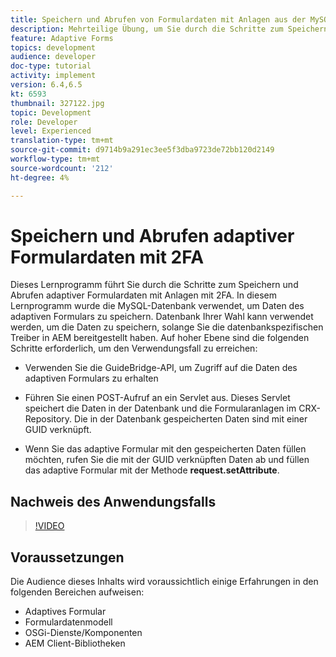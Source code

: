 ```yaml
---
title: Speichern und Abrufen von Formulardaten mit Anlagen aus der MySQL-Datenbank
description: Mehrteilige Übung, um Sie durch die Schritte zum Speichern und Abrufen von Formulardaten mit Anlagen zu führen
feature: Adaptive Forms
topics: development
audience: developer
doc-type: tutorial
activity: implement
version: 6.4,6.5
kt: 6593
thumbnail: 327122.jpg
topic: Development
role: Developer
level: Experienced
translation-type: tm+mt
source-git-commit: d9714b9a291ec3ee5f3dba9723de72bb120d2149
workflow-type: tm+mt
source-wordcount: '212'
ht-degree: 4%

---
```



# Speichern und Abrufen adaptiver Formulardaten mit 2FA

Dieses Lernprogramm führt Sie durch die Schritte zum Speichern und Abrufen adaptiver Formulardaten mit Anlagen mit 2FA. In diesem Lernprogramm wurde die MySQL-Datenbank verwendet, um Daten des adaptiven Formulars zu speichern. Datenbank Ihrer Wahl kann verwendet werden, um die Daten zu speichern, solange Sie die datenbankspezifischen Treiber in AEM bereitgestellt haben. Auf hoher Ebene sind die folgenden Schritte erforderlich, um den Verwendungsfall zu erreichen:

* Verwenden Sie die GuideBridge-API, um Zugriff auf die Daten des adaptiven Formulars zu erhalten

* Führen Sie einen POST-Aufruf an ein Servlet aus. Dieses Servlet speichert die Daten in der Datenbank und die Formularanlagen im CRX-Repository. Die in der Datenbank gespeicherten Daten sind mit einer GUID verknüpft.

* Wenn Sie das adaptive Formular mit den gespeicherten Daten füllen möchten, rufen Sie die mit der GUID verknüpften Daten ab und füllen das adaptive Formular mit der Methode **request.setAttribute**.

## Nachweis des Anwendungsfalls

>[!VIDEO](https://video.tv.adobe.com/v/327122?quality=9&learn=on)

## Voraussetzungen

Die Audience dieses Inhalts wird voraussichtlich einige Erfahrungen in den folgenden Bereichen aufweisen:

* Adaptives Formular
* Formulardatenmodell
* OSGi-Dienste/Komponenten
* AEM Client-Bibliotheken

